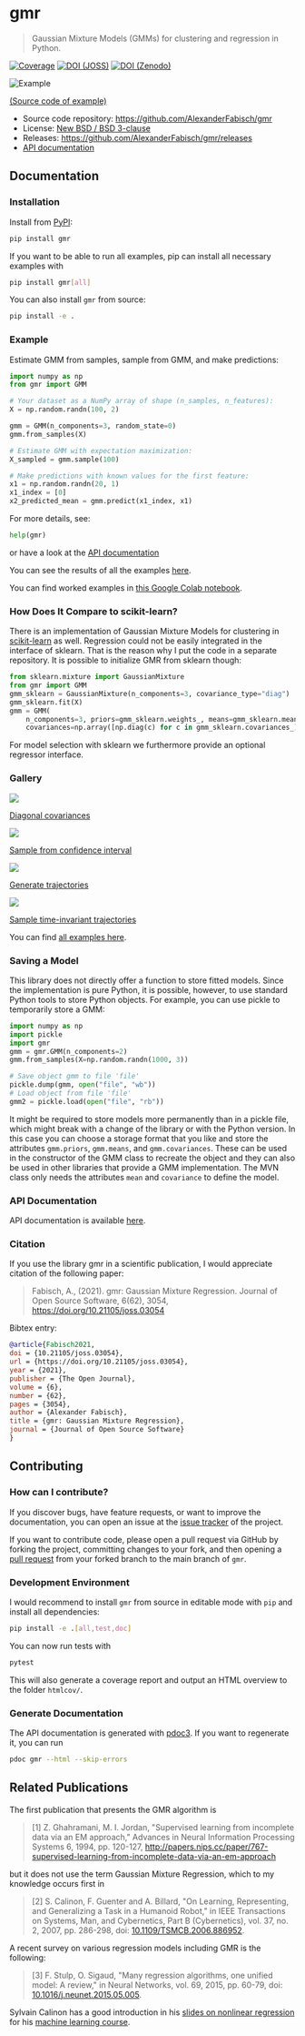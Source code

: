 # gmr

> Gaussian Mixture Models (GMMs) for clustering and regression in Python.

[![Coverage](https://codecov.io/gh/AlexanderFabisch/gmr/branch/master/graph/badge.svg?token=R7hSIxb8M2)](https://codecov.io/gh/AlexanderFabisch/gmr)
[![DOI (JOSS)](https://joss.theoj.org/papers/10.21105/joss.03054/status.svg)](https://doi.org/10.21105/joss.03054)
[![DOI (Zenodo)](https://zenodo.org/badge/17119390.svg)](https://zenodo.org/badge/latestdoi/17119390)

![Example](https://raw.githubusercontent.com/AlexanderFabisch/gmr/master/gmr.png)

[(Source code of example)](https://github.com/AlexanderFabisch/gmr/blob/master/examples/plot_regression.py)

* Source code repository: https://github.com/AlexanderFabisch/gmr
* License: [New BSD / BSD 3-clause](https://github.com/AlexanderFabisch/gmr/blob/master/LICENSE)
* Releases: https://github.com/AlexanderFabisch/gmr/releases
* [API documentation](https://alexanderfabisch.github.io/gmr/)

## Documentation

### Installation

Install from [PyPI](https://pypi.python.org/pypi):

```bash
pip install gmr
```

If you want to be able to run all examples, pip can install all necessary
examples with

```bash
pip install gmr[all]
```

You can also install `gmr` from source:

```bash
pip install -e .
```

### Example

Estimate GMM from samples, sample from GMM, and make predictions:

```python
import numpy as np
from gmr import GMM

# Your dataset as a NumPy array of shape (n_samples, n_features):
X = np.random.randn(100, 2)

gmm = GMM(n_components=3, random_state=0)
gmm.from_samples(X)

# Estimate GMM with expectation maximization:
X_sampled = gmm.sample(100)

# Make predictions with known values for the first feature:
x1 = np.random.randn(20, 1)
x1_index = [0]
x2_predicted_mean = gmm.predict(x1_index, x1)
```

For more details, see:

```python
help(gmr)
```

or have a look at the
[API documentation](https://alexanderfabisch.github.io/gmr/)

You can see the results of all the examples [here](https://github.com/AlexanderFabisch/gmr/tree/master/examples/examples-with-gmr.ipynb).

You can find worked examples in [this Google Colab notebook](https://colab.research.google.com/drive/1fJK7z8Jhn04O6NxuPZMdLCsXT5HjvnyD?usp=sharing).

### How Does It Compare to scikit-learn?

There is an implementation of Gaussian Mixture Models for clustering in
[scikit-learn](https://scikit-learn.org/stable/modules/generated/sklearn.mixture.GaussianMixture.html)
as well. Regression could not be easily integrated in the interface of
sklearn. That is the reason why I put the code in a separate repository.
It is possible to initialize GMR from sklearn though:

```python
from sklearn.mixture import GaussianMixture
from gmr import GMM
gmm_sklearn = GaussianMixture(n_components=3, covariance_type="diag")
gmm_sklearn.fit(X)
gmm = GMM(
    n_components=3, priors=gmm_sklearn.weights_, means=gmm_sklearn.means_,
    covariances=np.array([np.diag(c) for c in gmm_sklearn.covariances_]))
```

For model selection with sklearn we furthermore provide an optional
regressor interface.


### Gallery

![](https://raw.githubusercontent.com/AlexanderFabisch/gmr/master/doc/sklearn_initialization.png)

[Diagonal covariances](https://github.com/AlexanderFabisch/gmr/blob/master/examples/plot_iris_from_sklearn.py)

![](https://raw.githubusercontent.com/AlexanderFabisch/gmr/master/doc/confidence_sampling.png)

[Sample from confidence interval](https://github.com/AlexanderFabisch/gmr/blob/master/examples/plot_sample_mvn_confidence_interval.py)

![](https://raw.githubusercontent.com/AlexanderFabisch/gmr/master/doc/trajectories.png)

[Generate trajectories](https://github.com/AlexanderFabisch/gmr/blob/master/examples/plot_trajectories.py)

![](https://raw.githubusercontent.com/AlexanderFabisch/gmr/master/doc/time_invariant_trajectories.png)

[Sample time-invariant trajectories](https://github.com/AlexanderFabisch/gmr/blob/master/examples/plot_time_invariant_trajectories.py)

You can find [all examples here](https://github.com/AlexanderFabisch/gmr/tree/master/examples).


### Saving a Model

This library does not directly offer a function to store fitted models. Since
the implementation is pure Python, it is possible, however, to use standard
Python tools to store Python objects. For example, you can use pickle to
temporarily store a GMM:

```python
import numpy as np
import pickle
import gmr
gmm = gmr.GMM(n_components=2)
gmm.from_samples(X=np.random.randn(1000, 3))

# Save object gmm to file 'file'
pickle.dump(gmm, open("file", "wb"))
# Load object from file 'file'
gmm2 = pickle.load(open("file", "rb"))
```

It might be required to store models more permanently than in a pickle file,
which might break with a change of the library or with the Python version.
In this case you can choose a storage format that you like and store the
attributes `gmm.priors`, `gmm.means`, and `gmm.covariances`. These can be
used in the constructor of the GMM class to recreate the object and they can
also be used in other libraries that provide a GMM implementation. The
MVN class only needs the attributes `mean` and `covariance` to define the
model.


### API Documentation

API documentation is available [here](https://alexanderfabisch.github.io/gmr/).


### Citation

If you use the library gmr in a scientific publication, I would appreciate
citation of the following paper:

> Fabisch, A., (2021). gmr: Gaussian Mixture Regression. Journal of Open Source
> Software, 6(62), 3054, https://doi.org/10.21105/joss.03054

Bibtex entry:

```bibtex
@article{Fabisch2021,
doi = {10.21105/joss.03054},
url = {https://doi.org/10.21105/joss.03054},
year = {2021},
publisher = {The Open Journal},
volume = {6},
number = {62},
pages = {3054},
author = {Alexander Fabisch},
title = {gmr: Gaussian Mixture Regression},
journal = {Journal of Open Source Software}
}
```


## Contributing

### How can I contribute?

If you discover bugs, have feature requests, or want to improve the
documentation, you can open an issue at the
[issue tracker](https://github.com/AlexanderFabisch/gmr/issues)
of the project.

If you want to contribute code, please open a pull request via
GitHub by forking the project, committing changes to your fork,
and then opening a
[pull request](https://github.com/AlexanderFabisch/gmr/pulls)
from your forked branch to the main branch of `gmr`.


### Development Environment

I would recommend to install `gmr` from source in editable mode with `pip` and
install all dependencies:

```bash
pip install -e .[all,test,doc]
```

You can now run tests with

```bash
pytest
```

This will also generate a coverage report and output an HTML overview to
the folder `htmlcov/`.

### Generate Documentation

The API documentation is generated with
[pdoc3](https://pdoc3.github.io/pdoc/). If you want to regenerate it,
you can run

```bash
pdoc gmr --html --skip-errors
```


## Related Publications

The first publication that presents the GMR algorithm is

> [1] Z. Ghahramani, M. I. Jordan, "Supervised learning from incomplete data via an EM approach," Advances in Neural Information Processing Systems 6, 1994, pp. 120-127, http://papers.nips.cc/paper/767-supervised-learning-from-incomplete-data-via-an-em-approach

but it does not use the term Gaussian Mixture Regression, which to my knowledge occurs first in

> [2] S. Calinon, F. Guenter and A. Billard, "On Learning, Representing, and Generalizing a Task in a Humanoid Robot," in IEEE Transactions on Systems, Man, and Cybernetics, Part B (Cybernetics), vol. 37, no. 2, 2007, pp. 286-298, doi: [10.1109/TSMCB.2006.886952](https://doi.org/10.1109/TSMCB.2006.886952).

A recent survey on various regression models including GMR is the following:

> [3] F. Stulp, O. Sigaud, "Many regression algorithms, one unified model: A review," in Neural Networks, vol. 69, 2015, pp. 60-79, doi: [10.1016/j.neunet.2015.05.005](https://doi.org/10.1016/j.neunet.2015.05.005).

Sylvain Calinon has a good introduction in his [slides on nonlinear regression](https://calinon.ch/misc/EE613/EE613-nonlinearRegression.pdf) for his [machine learning course](http://calinon.ch/teaching_EPFL.htm).
